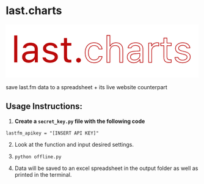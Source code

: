 
# last.charts

![logo](https://raw.githubusercontent.com/MatRanc/last.charts/master/resources/NEW_logo_2x.png)

save last.fm data to a spreadsheet + its live website counterpart

## Usage Instructions:

 1. **Create a `secret_key.py` file with the following code**  
 ```
 lastfm_apikey = "[INSERT API KEY]"
```   
 2. Look at the function and input desired settings. 

 3. ```python offline.py```

 4. Data will be saved to an excel spreadsheet in the output folder as well as printed in the terminal. 
